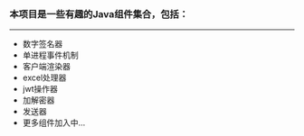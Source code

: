 ### 本项目是一些有趣的Java组件集合，包括：
---
- 数字签名器
- 单进程事件机制
- 客户端渲染器
- excel处理器
- jwt操作器
- 加解密器
- 发送器
- 更多组件加入中...